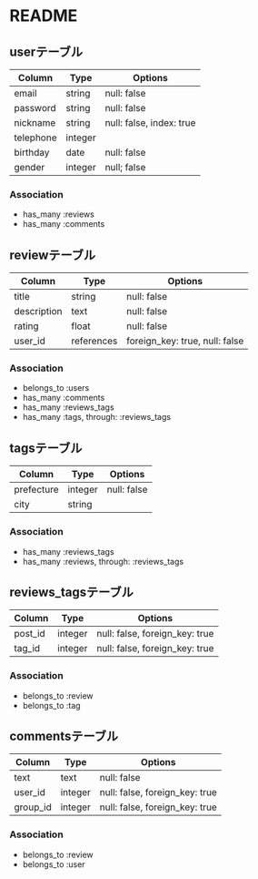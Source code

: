 # README
## userテーブル
|Column|Type|Options|
|------|----|-------|
|email|string|null: false|
|password|string|null: false|
|nickname|string|null: false, index: true|
|telephone|integer||
|birthday|date|null: false|
|gender|integer|null; false|

### Association
- has_many :reviews
- has_many :comments


## reviewテーブル
|Column|Type|Options|
|------|----|-------|
|title|string|null: false|
|description|text|null: false|
|rating|float|null: false|
|user_id|references|foreign_key: true, null: false|

### Association
- belongs_to :users
- has_many :comments
- has_many :reviews_tags
- has_many :tags,  through:  :reviews_tags


## tagsテーブル
|Column|Type|Options|
|------|----|-------|
|prefecture|integer|null: false|
|city|string||
### Association
- has_many :reviews_tags
- has_many :reviews,  through:  :reviews_tags


## reviews_tagsテーブル
|Column|Type|Options|
|------|----|-------|
|post_id|integer|null: false, foreign_key: true|
|tag_id|integer|null: false, foreign_key: true|
### Association
- belongs_to :review
- belongs_to :tag


## commentsテーブル
|Column|Type|Options|
|------|----|-------|
|text|text|null: false|
|user_id|integer|null: false, foreign_key: true|
|group_id|integer|null: false, foreign_key: true|
### Association
- belongs_to :review
- belongs_to :user